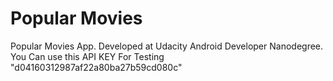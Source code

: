 # Popular Movies
Popular Movies App.
Developed at Udacity Android Developer Nanodegree.
You Can use this API KEY For Testing "d04160312987af22a80ba27b59cd080c"
